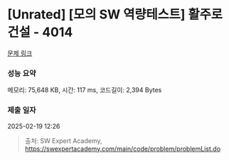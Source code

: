 # [Unrated] [모의 SW 역량테스트] 활주로 건설 - 4014 

[문제 링크](https://swexpertacademy.com/main/code/problem/problemDetail.do?contestProbId=AWIeW7FakkUDFAVH) 

### 성능 요약

메모리: 75,648 KB, 시간: 117 ms, 코드길이: 2,394 Bytes

### 제출 일자

2025-02-19 12:26



> 출처: SW Expert Academy, https://swexpertacademy.com/main/code/problem/problemList.do